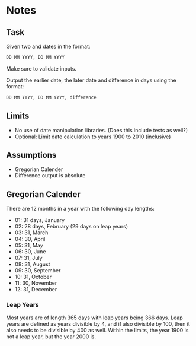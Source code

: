 # Notes

## Task

Given two and dates in the format:

```txt
DD MM YYYY, DD MM YYYY
```

Make sure to validate inputs.

Output the earlier date, the later date and difference in days using the format:

```txt
DD MM YYYY, DD MM YYYY, difference
```

## Limits

- No use of date manipulation libraries. (Does this include tests as well?)
- Optional: Limit date calculation to years 1900 to 2010 (inclusive)

## Assumptions

- Gregorian Calender
- Difference output is absolute

## Gregorian Calender

There are 12 months in a year with the following day lengths:

- 01: 31 days, January
- 02: 28 days, February (29 days on leap years)
- 03: 31, March
- 04: 30, April
- 05: 31, May
- 06: 30, June
- 07: 31, July
- 08: 31, August
- 09: 30, September
- 10: 31, October
- 11: 30, November
- 12: 31, December

### Leap Years

Most years are of length 365 days with leap years being 366 days.
Leap years are defined as years divisible by 4, and if also divisible by 100,
then it also needs to be divisible by 400 as well.
Within the limits, the year 1900 is not a leap year, but the year 2000 is.
